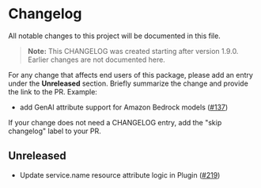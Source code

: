 # Changelog

All notable changes to this project will be documented in this file.

> **Note:** This CHANGELOG was created starting after version 1.9.0. Earlier changes are not documented here.

For any change that affects end users of this package, please add an entry under the **Unreleased** section. Briefly summarize the change and provide the link to the PR. Example:
- add GenAI attribute support for Amazon Bedrock models
  ([#137](https://github.com/aws-observability/aws-otel-dotnet-instrumentation/pull/137))

If your change does not need a CHANGELOG entry, add the "skip changelog" label to your PR.

## Unreleased

- Update service.name resource attribute logic in Plugin
  ([#219](https://github.com/aws-observability/aws-otel-dotnet-instrumentation/pull/219))